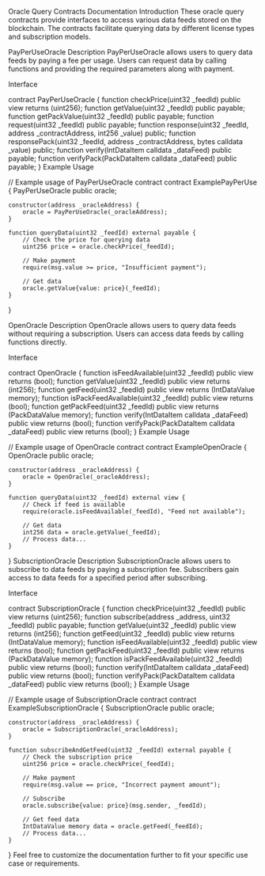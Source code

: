 Oracle Query Contracts Documentation
Introduction
These oracle query contracts provide interfaces to access various data feeds stored on the blockchain. The contracts facilitate querying data by different license types and subscription models.

PayPerUseOracle
Description
PayPerUseOracle allows users to query data feeds by paying a fee per usage. Users can request data by calling functions and providing the required parameters along with payment.

Interface


contract PayPerUseOracle {
    function checkPrice(uint32 _feedId) public view returns (uint256);
    function getValue(uint32 _feedId) public payable;
    function getPackValue(uint32 _feedId) public payable;
    function request(uint32 _feedId) public payable;
    function response(uint32 _feedId, address _contractAddress, int256 _value) public;
    function responsePack(uint32 _feedId, address _contractAddress, bytes calldata _value) public;
    function verify(IntDataItem calldata _dataFeed) public payable;
    function verifyPack(PackDataItem calldata _dataFeed) public payable;
}
Example Usage


// Example usage of PayPerUseOracle contract
contract ExamplePayPerUse {
    PayPerUseOracle public oracle;

    constructor(address _oracleAddress) {
        oracle = PayPerUseOracle(_oracleAddress);
    }

    function queryData(uint32 _feedId) external payable {
        // Check the price for querying data
        uint256 price = oracle.checkPrice(_feedId);

        // Make payment
        require(msg.value >= price, "Insufficient payment");
        
        // Get data
        oracle.getValue{value: price}(_feedId);
    }
}


OpenOracle
Description
OpenOracle allows users to query data feeds without requiring a subscription. Users can access data feeds by calling functions directly.

Interface

contract OpenOracle {
    function isFeedAvailable(uint32 _feedId) public view returns (bool);
    function getValue(uint32 _feedId) public view returns (int256);
    function getFeed(uint32 _feedId) public view returns (IntDataValue memory);
    function isPackFeedAvailable(uint32 _feedId) public view returns (bool);
    function getPackFeed(uint32 _feedId) public view returns (PackDataValue memory);
    function verify(IntDataItem calldata _dataFeed) public view returns (bool);
    function verifyPack(PackDataItem calldata _dataFeed) public view returns (bool);
}
Example Usage


// Example usage of OpenOracle contract
contract ExampleOpenOracle {
    OpenOracle public oracle;

    constructor(address _oracleAddress) {
        oracle = OpenOracle(_oracleAddress);
    }

    function queryData(uint32 _feedId) external view {
        // Check if feed is available
        require(oracle.isFeedAvailable(_feedId), "Feed not available");
        
        // Get data
        int256 data = oracle.getValue(_feedId);
        // Process data...
    }
}
SubscriptionOracle
Description
SubscriptionOracle allows users to subscribe to data feeds by paying a subscription fee. Subscribers gain access to data feeds for a specified period after subscribing.

Interface


contract SubscriptionOracle {
    function checkPrice(uint32 _feedId) public view returns (uint256);
    function subscribe(address _address, uint32 _feedId) public payable;
    function getValue(uint32 _feedId) public view returns (int256);
    function getFeed(uint32 _feedId) public view returns (IntDataValue memory);
    function isFeedAvailable(uint32 _feedId) public view returns (bool);
    function getPackFeed(uint32 _feedId) public view returns (PackDataValue memory);
    function isPackFeedAvailable(uint32 _feedId) public view returns (bool);
    function verify(IntDataItem calldata _dataFeed) public view returns (bool);
    function verifyPack(PackDataItem calldata _dataFeed) public view returns (bool);
}
Example Usage

// Example usage of SubscriptionOracle contract
contract ExampleSubscriptionOracle {
    SubscriptionOracle public oracle;

    constructor(address _oracleAddress) {
        oracle = SubscriptionOracle(_oracleAddress);
    }

    function subscribeAndGetFeed(uint32 _feedId) external payable {
        // Check the subscription price
        uint256 price = oracle.checkPrice(_feedId);

        // Make payment
        require(msg.value == price, "Incorrect payment amount");

        // Subscribe
        oracle.subscribe{value: price}(msg.sender, _feedId);

        // Get feed data
        IntDataValue memory data = oracle.getFeed(_feedId);
        // Process data...
    }
}
Feel free to customize the documentation further to fit your specific use case or requirements.